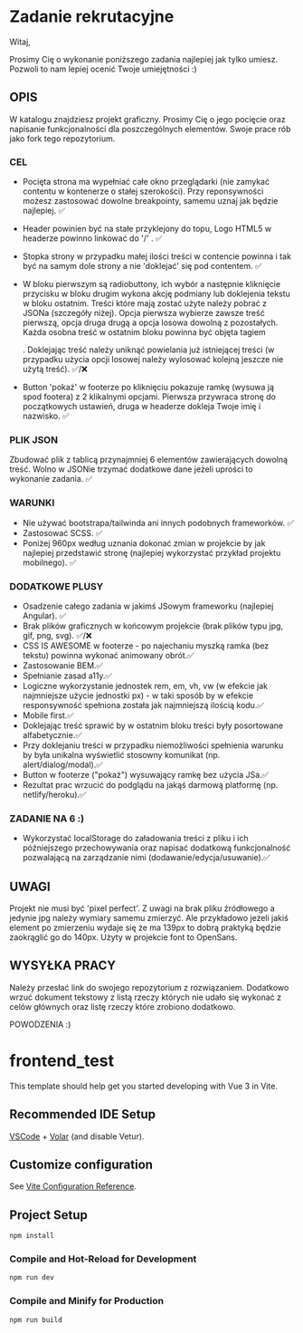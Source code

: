 # Zadanie rekrutacyjne

Witaj,

Prosimy Cię o wykonanie poniższego zadania najlepiej jak tylko umiesz. Pozwoli to nam lepiej ocenić Twoje umiejętności :)

## OPIS
W katalogu znajdziesz projekt graficzny. Prosimy Cię o jego pocięcie oraz napisanie funkcjonalności dla poszczególnych elementów. Swoje prace rób jako fork tego repozytorium.

### CEL

- Pocięta strona ma wypełniać całe okno przeglądarki (nie zamykać contentu w kontenerze o stałej szerokości). Przy reponsywności możesz zastosować dowolne breakpointy, samemu uznaj jak będzie najlepiej. ✅

- Header powinien być na stałe przyklejony do topu, Logo HTML5 w headerze powinno linkować do '/' .  ✅

- Stopka strony w przypadku małej ilości treści w contencie powinna i tak być na samym dole strony a nie 'doklejać' się pod contentem. ✅

- W bloku pierwszym są radiobuttony, ich wybór a następnie kliknięcie przycisku w bloku drugim wykona akcję podmiany lub doklejenia tekstu w bloku ostatnim. Treści które mają zostać użyte należy pobrać z JSONa (szczegóły niżej). Opcja pierwsza wybierze zawsze treść pierwszą, opcja druga drugą a opcja losowa dowolną z pozostałych. Każda osobna treść w ostatnim bloku powinna być objęta tagiem <article>. Doklejając treść należy uniknąć powielania już istniejącej treści (w przypadku użycia opcji losowej należy wylosować kolejną jeszcze nie użytą treść). ✅/❌

- Button 'pokaż' w footerze po kliknięciu pokazuje ramkę (wysuwa ją spod footera) z 2 klikalnymi opcjami. Pierwsza przywraca stronę do początkowych ustawień, druga w headerze dokleja Twoje imię i nazwisko. ✅


### PLIK JSON
Zbudować plik z tablicą przynajmniej 6 elementów zawierających dowolną treść. Wolno w JSONie trzymać dodatkowe dane jeżeli uprości to wykonanie zadania. ✅


### WARUNKI
- Nie używać bootstrapa/tailwinda ani innych podobnych frameworków. ✅
- Zastosować SCSS. ✅
- Poniżej 960px według uznania dokonać zmian w projekcie by jak najlepiej przedstawić stronę (najlepiej wykorzystać przykład projektu mobilnego). ✅


### DODATKOWE PLUSY
- Osadzenie całego zadania w jakimś JSowym frameworku (najlepiej Angular). ✅
- Brak plików graficznych w końcowym projekcie (brak plików typu jpg, gif, png, svg). ✅/❌
- CSS IS AWESOME w footerze - po najechaniu myszką ramka (bez tekstu) powinna wykonać animowany obrót.✅
- Zastosowanie BEM.✅
- Spełnianie zasad a11y.✅
- Logiczne wykorzystanie jednostek rem, em, vh, vw (w efekcie jak najmniejsze użycie jednostki px) - w taki sposób by w efekcie responsywność spełniona została jak najmniejszą ilością kodu.✅
- Mobile first.✅
- Doklejając treść sprawić by w ostatnim bloku treści były posortowane alfabetycznie.✅
- Przy doklejaniu treści w przypadku niemożliwości spełnienia warunku by była unikalna wyświetlić stosowny komunikat (np. alert/dialog/modal).✅
- Button w footerze ("pokaż") wysuwający ramkę bez użycia JSa.✅
- Rezultat prac wrzucić do podglądu na jakąś darmową platformę (np. netlify/heroku).✅


### ZADANIE NA 6 :)
- Wykorzystać localStorage do załadowania treści z pliku i ich późniejszego przechowywania oraz napisać dodatkową funkcjonalność pozwalającą na zarządzanie nimi (dodawanie/edycja/usuwanie).✅


## UWAGI
Projekt nie musi być 'pixel perfect'. Z uwagi na brak pliku źródłowego a jedynie jpg należy wymiary samemu zmierzyć. Ale przykładowo jeżeli jakiś element po zmierzeniu wydaje się że ma 139px to dobrą praktyką będzie zaokrąglić go do 140px. Użyty w projekcie font to OpenSans.


## WYSYŁKA PRACY
Należy przesłać link do swojego repozytorium z rozwiązaniem. Dodatkowo wrzuć dokument tekstowy z listą rzeczy których nie udało się wykonać z celów głównych oraz listę rzeczy które zrobiono dodatkowo.

POWODZENIA :)





# frontend_test

This template should help get you started developing with Vue 3 in Vite.

## Recommended IDE Setup

[VSCode](https://code.visualstudio.com/) + [Volar](https://marketplace.visualstudio.com/items?itemName=Vue.volar) (and disable Vetur).

## Customize configuration

See [Vite Configuration Reference](https://vitejs.dev/config/).

## Project Setup

```sh
npm install
```

### Compile and Hot-Reload for Development

```sh
npm run dev
```

### Compile and Minify for Production

```sh
npm run build
```
